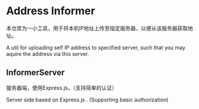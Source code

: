 # Address Informer

本仓库为一小工具，用于将本机IP地址上传至指定服务器，以便从该服务器获取地址。

A util for uploading self IP address to specified server, such that you may aquire the address via this server.

## InformerServer

服务器端，使用Express.js。（支持简单的认证）

Server side based on Express.js . (Supporting basic authorization)
